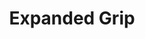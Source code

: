 ---
title: "Expanded Grip"

feat:
  types: ["General", "Fighter"]
  description: |
    You are able to wield larger weapons than normal.
  prerequisite: |
    Power Attack.
  benefit: |
    You are able to wield weapons whose size category is one larger than yours. While wielding a larger weapon, you take a -2 penalty to attack rolls.
  normal: |
    You can only wield weapons that are sized for you.
  special: |
    A fighter may select Expanded Grip as one of his fighter bonus feats.
---